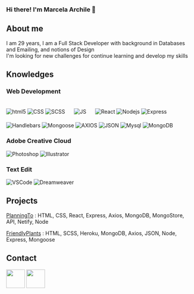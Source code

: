### Hi there! I'm Marcela Archile 👋

<!--
**Ayline1695/marchile** is a ✨ _special_ ✨ repository because its `README.md` (this file) appears on your GitHub profile.

Here are some ideas to get you started:

- 🔭 I’m currently working on ...
- 🌱 I’m currently learning ...
- 👯 I’m looking to collaborate on ...
- 🤔 I’m looking for help with ...
- 💬 Ask me about ...
- 📫 How to reach me: ...
- 😄 Pronouns: ...
- ⚡ Fun fact: ...
-->
## About me

I am 29 years, I am a Full Stack Developer with background in Databases and Emailing, and notions of Design<br/>
I'm looking for new challenges for continue learning and develop my skills

## Knowledges

### Web Development
<p>
<img alt="html5" src="https://img.shields.io/badge/-HTML5-E34F26?style=flat-square&logo=html5&logoColor=white" />
<img alt="CSS" src="https://img.shields.io/badge/-CSS-blue?style=flat-squarw&logo=css3&logoColor=white" style="display: inline-block" />
<img alt="SCSS" src="https://img.shields.io/badge/-Sass-CC6699?style=flat-square&logo=sass&logoColor=white" />
<img alt="JS" src="https://img.shields.io/badge/-JS-%23f7e018?style=flat-square&logo=javaScript&logoColor=white" style="display: inline-block; margin: 20px" />
<img alt="React" src="https://img.shields.io/badge/-React-45b8d8?style=flat-square&logo=react&logoColor=white" />
<img alt="Nodejs" src="https://img.shields.io/badge/-Nodejs-43853d?style=flat-square&logo=Node.js&logoColor=white" />
<img alt="Express" src="https://img.shields.io/badge/-Express%20Js-lightgrey" style="display: inline-block" /><br/>
<img alt="Handlebars" src="https://img.shields.io/badge/-Handlebars-orange" style="display: inline-block" />
<img alt="Mongoose" src="https://img.shields.io/badge/-Mongoose-brightgreen" style="display: inline-block" />
<img alt="AXIOS" src="https://img.shields.io/badge/-AXIOS-rgb(32%2071%20104)" style="display: inline-block" />
<img alt="JSON" src="https://img.shields.io/badge/-JSON-black?style=flat-square&logo=json&logoColor=white" style="display: inline-block" />
<img alt="Mysql" src="https://img.shields.io/badge/-MySQL-%234479A1?style=flat-square&logo=MySql&logoColor=white" style="display: inline-block" />
<img alt="MongoDB" src="https://img.shields.io/badge/-MongoDB-13aa52?style=flat-square&logo=mongodb&logoColor=white" />
</p>

### Adobe Creative Cloud
<p>
  <img alt="Photoshop" src="https://img.shields.io/badge/-Photoshop-%2331A8FF?style=flat-square&logo=adobe-photoshop&logoColor=white" style="display: inline-block" />
<img alt="Illustrator" src="https://img.shields.io/badge/-Illustrator-%23FF9A00?style=flat-square&logo=adobe-illustrator&logoColor=white" style="display: inline-block" />
 </p>

### Text Edit
<p>
<img alt="VSCode" src="https://img.shields.io/badge/-VSCode-%23007ACC?style=flat-square&logo=virtual-studio-code&logoColor=white" style="display: inline-block" />
<img alt="Dreamweaver" src="https://img.shields.io/badge/-Dreamweaver-%23FF61F6?style=flat-square&logo=adobe-dreamweaver&logoColor=white" style="display: inline-block" />
</p>

## Projects

[PlanningTo](https://planningto.netlify.app/) :
HTML, CSS, React, Express, Axios, MongoDB, MongoStore, API, Netify, Node

[FriendlyPlants](https://friendlyplants.herokuapp.com/) :
HTML, SCSS, Heroku, MongoDB, Axios, JSON, Node, Express, Mongoose

## Contact
[<img alt="" src="https://user-images.githubusercontent.com/69980045/116115566-c12cd200-a6ba-11eb-8723-4d4476095299.png" width="50" style="display: inline-block" />](https://www.linkedin.com/in/marchile/)
[<img alt="" src="https://corporatecar.com.mx/assets/img/Mail.png" width="50" style="display: inline-block" />](mailto:ayline1695@hotmail.com)
